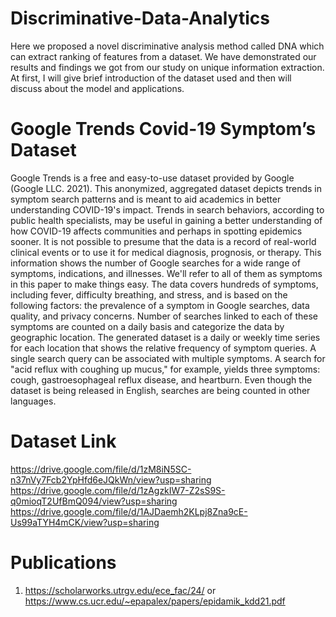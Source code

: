 # Discriminative-Data-Analytics
Here we proposed a novel discriminative analysis method called DNA which can extract ranking of features from a dataset. We have demonstrated our results and findings we got from our study on unique information extraction. At first, I will give brief introduction of the dataset used and then will discuss about the model and applications.

# Google Trends Covid-19 Symptom’s Dataset
Google Trends is a free and easy-to-use dataset provided by Google (Google LLC. 2021). This anonymized, aggregated dataset depicts trends in symptom search patterns and is meant to aid academics in better understanding COVID-19's impact. Trends in search behaviors, according to public health specialists, may be useful in gaining a better understanding of how COVID-19 affects communities and perhaps in spotting epidemics sooner. It is not possible to presume that the data is a record of real-world clinical events or to use it for medical diagnosis, prognosis, or therapy. This information shows the number of Google searches for a wide range of symptoms, indications, and illnesses. We'll refer to all of them as symptoms in this paper to make things easy. The data covers hundreds of symptoms, including fever, difficulty breathing, and stress, and is based on the following factors: the prevalence of a symptom in Google searches, data quality, and privacy concerns. Number of searches linked to each of these symptoms are counted on a daily basis and categorize the data by geographic location. The generated dataset is a daily or weekly time series for each location that shows the relative frequency of symptom queries. A single search query can be associated with multiple symptoms. A search for "acid reflux with coughing up mucus," for example, yields three symptoms: cough, gastroesophageal reflux disease, and heartburn. Even though the dataset is being released in English, searches are being counted in other languages.

# Dataset Link
https://drive.google.com/file/d/1zM8iN5SC-n37nVy7Fcb2YpHfd6eJQkWn/view?usp=sharing
https://drive.google.com/file/d/1zAgzkIW7-Z2sS9S-q0mioqT2UfBmQ094/view?usp=sharing
https://drive.google.com/file/d/1AJDaemh2KLpj8Zna9cE-Us99aTYH4mCK/view?usp=sharing

# Publications
1. https://scholarworks.utrgv.edu/ece_fac/24/ or https://www.cs.ucr.edu/~epapalex/papers/epidamik_kdd21.pdf
